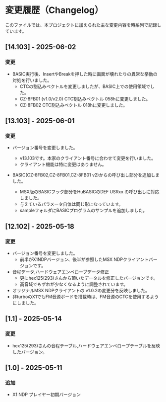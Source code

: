 # 変更履歴（Changelog）

このファイルでは、本プロジェクトに加えられた主な変更内容を時系列で記録しています。

## [14.103] - 2025-06-02
### 変更
- BASIC実行後、InsertやBreakを押した時に画面が壊れたりの異常な挙動の対処を行いました。
  - CTCの割込みベクトルを変更しましたが、BASIC上での使用領域でした。
  - CZ-8FB01 (v1.0/v2.0) CTC割込みベクトル 058hに変更しました。
  - CZ-8FB02 CTC割込みベクトル 018hに変更しました。


## [13.103] - 2025-06-01
### 変更
- バージョン番号を変更しました。
  - v13.103です。本家のクライアント番号に合わせて変更を行いました。
  - クライアント機能は特に変更はありません。

- BASIC(CZ-8FB02,CZ-8FB01,CZ-8FB01 v2)からの呼び出し部分を追加しました。
  - MSX版のBASICフック部分をHuBASICのDEF USRxx の呼び出しに対応しました。
  - 与えているパラメータ自体は同じ形になっています。
  - sampleフォルダにBASICプログラムのサンプルを追加しました。


## [12.102] - 2025-05-18
### 変更
- バージョン番号を変更しました。
  - 前半がX1NDPバージョン、後半が参照したMSX NDPクライアントバージョンです。
- 音程データ,ハードウェアエンベロープデータ修正
  - 更にhex125(293)さんから頂いたデータルを修正したバージョンです。
  - 高音域でもずれが少なくなるように調整されています。
- オリジナルMSX NDPクライアントの v1.0.2の変更分を反映しました。
- 非turboのX1でもFM音源ボードを搭載時は、FM音源のCTCを使用するようにしました。

## [1.1] - 2025-05-14
### 変更
- hex125(293)さんの音程テーブル,ハードウェアエンベロープテーブルを反映したバージョン。

## [1.0] - 2025-05-11
### 追加
- X1 NDP プレイヤー初期バージョン

